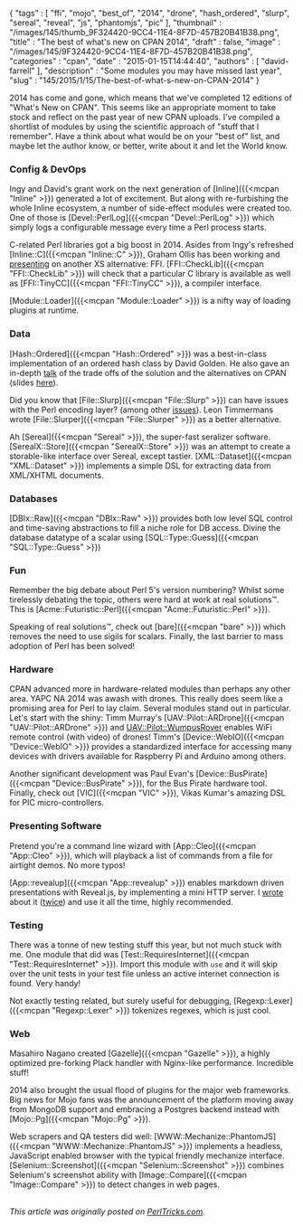 {
   "tags" : [
      "ffi",
      "mojo",
      "best_of",
      "2014",
      "drone",
      "hash_ordered",
      "slurp",
      "sereal",
      "reveal",
      "js",
      "phantomjs",
      "pic"
   ],
   "thumbnail" : "/images/145/thumb_9F324420-9CC4-11E4-8F7D-457B20B41B38.png",
   "title" : "The best of what's new on CPAN 2014",
   "draft" : false,
   "image" : "/images/145/9F324420-9CC4-11E4-8F7D-457B20B41B38.png",
   "categories" : "cpan",
   "date" : "2015-01-15T14:44:40",
   "authors" : [
      "david-farrell"
   ],
   "description" : "Some modules you may have missed last year",
   "slug" : "145/2015/1/15/The-best-of-what-s-new-on-CPAN-2014"
}


2014 has come and gone, which means that we've completed 12 editions of "What's New on CPAN". This seems like an appropriate moment to take stock and reflect on the past year of new CPAN uploads. I've compiled a shortlist of modules by using the scientific approach of "stuff that I remember". Have a think about what would be on your "best of" list, and maybe let the author know, or better, write about it and let the World know.

### Config & DevOps

Ingy and David's grant work on the next generation of [Inline]({{<mcpan "Inline" >}}) generated a lot of excitement. But along with re-furbishing the whole Inline ecosystem, a number of side-effect modules were created too. One of those is [Devel::PerlLog]({{<mcpan "Devel::PerlLog" >}}) which simply logs a configurable message every time a Perl process starts.

C-related Perl libraries got a big boost in 2014. Asides from Ingy's refreshed [Inline::C]({{<mcpan "Inline::C" >}}), Graham Ollis has been working and [presenting](https://www.youtube.com/watch?v=cY-yqQ_nmtw&list=PLvxiAPPfDjyP293FgDJjK0CXaZq6EH0pC) on another XS alternative: FFI. [FFI::CheckLib]({{<mcpan "FFI::CheckLib" >}}) will check that a particular C library is available as well as [FFI::TinyCC]({{<mcpan "FFI::TinyCC" >}}), a compiler interface.

[Module::Loader]({{<mcpan "Module::Loader" >}}) is a nifty way of loading plugins at runtime.

### Data

[Hash::Ordered]({{<mcpan "Hash::Ordered" >}}) was a best-in-class implementation of an ordered hash class by David Golden. He also gave an in-depth [talk](https://www.youtube.com/watch?v=p4U6FWyRBoQ&feature=youtu.be) of the trade offs of the solution and the alternatives on CPAN (slides [here](http://www.dagolden.com/wp-content/uploads/2009/04/Adventures-in-Optimization-NYpm-July-2014.pdf)).

Did you know that [File::Slurp]({{<mcpan "File::Slurp" >}}) can have issues with the Perl encoding layer? (among other [issues](https://web.archive.org/web/20130609035412/http://blogs.perl.org/users/leon_timmermans/2013/05/why-you-dont-need-fileslurp.html)). Leon Timmermans wrote [File::Slurper]({{<mcpan "File::Slurper" >}}) as a better alternative.

Ah [Sereal]({{<mcpan "Sereal" >}}), the super-fast seralizer software. [SerealX::Store]({{<mcpan "SerealX::Store" >}}) was an attempt to create a storable-like interface over Sereal, except tastier. [XML::Dataset]({{<mcpan "XML::Dataset" >}}) implements a simple DSL for extracting data from XML/XHTML documents.

### Databases

[DBIx::Raw]({{<mcpan "DBIx::Raw" >}}) provides both low level SQL control and time-saving abstractions to fill a niche role for DB access. Divine the database datatype of a scalar using [SQL::Type::Guess]({{<mcpan "SQL::Type::Guess" >}})

### Fun

Remember the big debate about Perl 5's version numbering? Whilst some tirelessly debating the topic, others were hard at work at real solutions™. This is [Acme::Futuristic::Perl]({{<mcpan "Acme::Futuristic::Perl" >}}).

Speaking of real solutions™, check out [bare]({{<mcpan "bare" >}}) which removes the need to use sigils for scalars. Finally, the last barrier to mass adoption of Perl has been solved!

### Hardware

CPAN advanced more in hardware-related modules than perhaps any other area. YAPC NA 2014 was awash with drones. This really does seem like a promising area for Perl to lay claim. Several modules stand out in particular. Let's start with the shiny: Timm Murray's [UAV::Pilot::ARDrone]({{<mcpan "UAV::Pilot::ARDrone" >}}) and [UAV::Pilot::WumpusRover](https://metacpan.org/release/UAV-Pilot-WumpusRoverr) enables WiFi remote control (with video) of drones! Timm's [Device::WebIO]({{<mcpan "Device::WebIO" >}}) provides a standardized interface for accessing many devices with drivers available for Raspberry Pi and Arduino among others.

Another significant development was Paul Evan's [Device::BusPirate]({{<mcpan "Device::BusPirate" >}}), for the Bus Pirate hardware tool. Finally, check out [VIC]({{<mcpan "VIC" >}}), Vikas Kumar's amazing DSL for PIC micro-controllers.

### Presenting Software

Pretend you're a command line wizard with [App::Cleo]({{<mcpan "App::Cleo" >}}), which will playback a list of commands from a file for airtight demos. No more typos!

[App::revealup]({{<mcpan "App::revealup" >}}) enables markdown driven presentations with Reveal.js, by implementing a mini HTTP server. I [wrote](http://perltricks.com/article/94/2014/6/6/Create-professional-slideshows-in-seconds-with-App--revealup) about it ([twice](http://perltricks.com/article/134/2014/11/13/Advanced-slideshow-maneuvers)) and use it all the time, highly recommended.

### Testing

There was a tonne of new testing stuff this year, but not much stuck with me. One module that did was [Test::RequiresInternet]({{<mcpan "Test::RequiresInternet" >}}). Import this module with `use` and it will skip over the unit tests in your test file unless an active internet connection is found. Very handy!

Not exactly testing related, but surely useful for debugging, [Regexp::Lexer]({{<mcpan "Regexp::Lexer" >}}) tokenizes regexes, which is just cool.

### Web

Masahiro Nagano created [Gazelle]({{<mcpan "Gazelle" >}}), a highly optimized pre-forking Plack handler with Nginx-like performance. Incredible stuff!

2014 also brought the usual flood of plugins for the major web frameworks. Big news for Mojo fans was the announcement of the platform moving away from MongoDB support and embracing a Postgres backend instead with [Mojo::Pg]({{<mcpan "Mojo::Pg" >}}).

Web scrapers and QA testers did well: [WWW::Mechanize::PhantomJS]({{<mcpan "WWW::Mechanize::PhantomJS" >}}) implements a headless, JavaScript enabled browser with the typical friendly mechanize interface. [Selenium::Screenshot]({{<mcpan "Selenium::Screenshot" >}}) combines Selenium's screenshot ability with [Image::Compare]({{<mcpan "Image::Compare" >}}) to detect changes in web pages.

\
*This article was originally posted on [PerlTricks.com](http://perltricks.com).*
